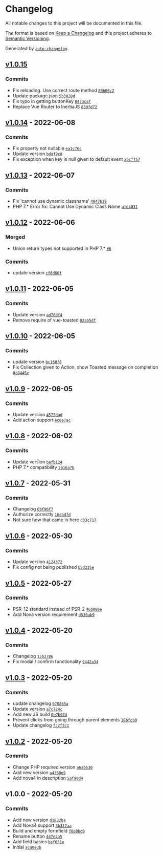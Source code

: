 # Changelog

All notable changes to this project will be documented in this file.

The format is based on [Keep a Changelog](https://keepachangelog.com/en/1.0.0/)
and this project adheres to [Semantic Versioning](https://semver.org/spec/v2.0.0.html).

Generated by [`auto-changelog`](https://github.com/CookPete/auto-changelog).

## [v1.0.15](https://github.com/sietse85/nova-button/compare/v1.0.14...v1.0.15)

### Commits

- Fix reloading. Use correct route method [`80b06c2`](https://github.com/sietse85/nova-button/commit/80b06c234bbd3529491f9f6e7030738d71bdbe7a)
- Update package.json [`5b3028d`](https://github.com/sietse85/nova-button/commit/5b3028d64235bb1d3cc934dadca00fb7df4b1d4e)
- Fix typo in getting buttonKey [`8473caf`](https://github.com/sietse85/nova-button/commit/8473caff120ad1a71c529a34c0d50090374cd02e)
- Replace Vue Router to InertiaJS [`839fd72`](https://github.com/sietse85/nova-button/commit/839fd72e1bcc91086c8ee9e8e1ea519d2bb77cb6)

## [v1.0.14](https://github.com/sietse85/nova-button/compare/v1.0.13...v1.0.14) - 2022-06-08

### Commits

- Fix property not nullable [`ea1c76c`](https://github.com/sietse85/nova-button/commit/ea1c76c5cd59d007d899561637e7abfcd202e6a3)
- Update version [`bdaf9c8`](https://github.com/sietse85/nova-button/commit/bdaf9c8d18983f7f7e11137e9dd73d49eddc8bf7)
- Fix exception when key is null given to default event [`abcf757`](https://github.com/sietse85/nova-button/commit/abcf757a4b887a24d6bf6aeeacaf0eda7e33b8bd)

## [v1.0.13](https://github.com/sietse85/nova-button/compare/v1.0.12...v1.0.13) - 2022-06-07

### Commits

- Fix 'cannot use dynamic classname' [`4047b39`](https://github.com/sietse85/nova-button/commit/4047b39a2412556023bf65c1a84cd93bdd82fda2)
- PHP 7.* Error fix: Cannot Use Dynamic Class Name [`afe4031`](https://github.com/sietse85/nova-button/commit/afe4031255f1ea9e4375ee6859f920e2ac123d9b)

## [v1.0.12](https://github.com/sietse85/nova-button/compare/v1.0.11...v1.0.12) - 2022-06-06

### Merged

- Union return types not supported in PHP 7.* [`#6`](https://github.com/sietse85/nova-button/pull/6)

### Commits

- update version [`cf6d60f`](https://github.com/sietse85/nova-button/commit/cf6d60f4881bf618889ef52e6777113ccc2b95c6)

## [v1.0.11](https://github.com/sietse85/nova-button/compare/v1.0.10...v1.0.11) - 2022-06-05

### Commits

- Update version [`ad76df4`](https://github.com/sietse85/nova-button/commit/ad76df4c35695f81dc71cca770f55ce2982e3bc7)
- Remove require of vue-toasted [`02ab5df`](https://github.com/sietse85/nova-button/commit/02ab5dfb8784eaec7fb11fa2d40075de8f013f9b)

## [v1.0.10](https://github.com/sietse85/nova-button/compare/v1.0.9...v1.0.10) - 2022-06-05

### Commits

- update version [`bc168f8`](https://github.com/sietse85/nova-button/commit/bc168f8fe9aac4027699bf1c001e09d271617664)
- Fix Collection given to Action, show Toasted message on completion [`0c8445e`](https://github.com/sietse85/nova-button/commit/0c8445ebb5d0feb1822309c3496ef189dbe217bb)

## [v1.0.9](https://github.com/sietse85/nova-button/compare/v1.0.8...v1.0.9) - 2022-06-05

### Commits

- Update version [`4575dad`](https://github.com/sietse85/nova-button/commit/4575dadbe58b2db88838cf5d58e599925ef44af7)
- Add action support [`ec6e7ac`](https://github.com/sietse85/nova-button/commit/ec6e7aca6d35715671fd35b2be845f9547820b57)

## [v1.0.8](https://github.com/sietse85/nova-button/compare/v1.0.7...v1.0.8) - 2022-06-02

### Commits

- Update version [`bafb124`](https://github.com/sietse85/nova-button/commit/bafb124fea01bccdd0570f851318586f70f77124)
- PHP 7.* compatibility [`2b16a7b`](https://github.com/sietse85/nova-button/commit/2b16a7bd86407606ed737059df66fb86cec9f983)

## [v1.0.7](https://github.com/sietse85/nova-button/compare/v1.0.6...v1.0.7) - 2022-05-31

### Commits

- Changelog [`0bf96f7`](https://github.com/sietse85/nova-button/commit/0bf96f70c2bab25724c2e65d3df8f34892d1d2cd)
- Authorize correctly [`16ebdfd`](https://github.com/sietse85/nova-button/commit/16ebdfd49e2fdb88c357e04ad3a04935b83c7bfd)
- Not sure how that came in here [`d33c717`](https://github.com/sietse85/nova-button/commit/d33c717623e361c8bee13fc9be2621e1ab166f17)

## [v1.0.6](https://github.com/sietse85/nova-button/compare/v1.0.5...v1.0.6) - 2022-05-30

### Commits

- Update version [`4124372`](https://github.com/sietse85/nova-button/commit/4124372adaa3e5ed31bdda492f33e9038f8be885)
- Fix config not being published [`b5d235e`](https://github.com/sietse85/nova-button/commit/b5d235ef9744596f9edbdd15fef27c04893c44a0)

## [v1.0.5](https://github.com/sietse85/nova-button/compare/v1.0.4...v1.0.5) - 2022-05-27

### Commits

- PSR-12 standard instead of PSR-2 [`46b086e`](https://github.com/sietse85/nova-button/commit/46b086e105629c820bb74486a0993100b1640286)
- Add Nova version requirement [`d530ab9`](https://github.com/sietse85/nova-button/commit/d530ab9a5e95d8f069f6bc42046ea2ac528ab9ab)

## [v1.0.4](https://github.com/sietse85/nova-button/compare/v1.0.3...v1.0.4) - 2022-05-20

### Commits

- Changelog [`15b2786`](https://github.com/sietse85/nova-button/commit/15b2786a7a1a10a8bcbabb0d3e1c847d1a8d8f6e)
- Fix modal / confirm functionality [`9442a34`](https://github.com/sietse85/nova-button/commit/9442a34926d7c6a6225ca2b788e89991b195d416)

## [v1.0.3](https://github.com/sietse85/nova-button/compare/v1.0.2...v1.0.3) - 2022-05-20

### Commits

- update changelog [`070865a`](https://github.com/sietse85/nova-button/commit/070865a89360fbec3f8c203d4a4714fa6bf51c0c)
- Update version [`a7c724c`](https://github.com/sietse85/nova-button/commit/a7c724c0e8e4cd36a2f474505835a792434752ca)
- Add new JS build [`0e7b07d`](https://github.com/sietse85/nova-button/commit/0e7b07dea84f125e64886eafa4e861fda1f0aa5c)
- Prevent clicks from going through parent elements [`18bfcb0`](https://github.com/sietse85/nova-button/commit/18bfcb008eeb2963be24615c991d854360b72223)
- Update changelog [`fc2f3c1`](https://github.com/sietse85/nova-button/commit/fc2f3c108933b21e3d68d590defccb427058fa9b)

## [v1.0.2](https://github.com/sietse85/nova-button/compare/v1.0.0...v1.0.2) - 2022-05-20

### Commits

- Change PHP required version [`a6ab530`](https://github.com/sietse85/nova-button/commit/a6ab530e1d66244f769053c78afc7ce3ba66e84b)
- Add new version [`a4368e9`](https://github.com/sietse85/nova-button/commit/a4368e9a130e5b36bdb303d910213c0eeab47622)
- Add nova4 in description [`5af90d4`](https://github.com/sietse85/nova-button/commit/5af90d4aae4f8490c8dd2df8e32aeadcd607c6ee)

## v1.0.0 - 2022-05-20

### Commits

- Add new version [`d1832ba`](https://github.com/sietse85/nova-button/commit/d1832ba268fed78ab0959fb44ce579e33c73835d)
- Add Nova4 support [`3b3f7aa`](https://github.com/sietse85/nova-button/commit/3b3f7aaf6eacf8467d5beb79400f27a46a9447c5)
- Build and empty formfield [`f8e8bd0`](https://github.com/sietse85/nova-button/commit/f8e8bd066e5b447fd66fd4c589a50108e72e60cf)
- Rename button [`447e2a5`](https://github.com/sietse85/nova-button/commit/447e2a5b3ba70d3a5fa1e5e05215020341cb612b)
- Add field basics [`bef651e`](https://github.com/sietse85/nova-button/commit/bef651ef4d656734ac6e4bda9c7d05c8905a5cb4)
- initial [`aca0e3b`](https://github.com/sietse85/nova-button/commit/aca0e3ba128afb4e1559026b10c9d9228349b93f)
